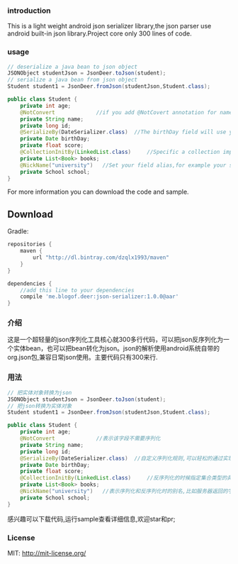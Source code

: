 ### introduction

This is a light weight android json serializer library,the json parser use android built-in json library.Project core only 300 lines of code.
### usage
   
```java
// deserialize a java bean to json object 
JSONObject studentJson = JsonDeer.toJson(student);
// serialize a java bean from json object
Student student1 = JsonDeer.fromJson(studentJson,Student.class);
```
  
```java
public class Student {
    private int age;
    @NotConvert             //if you add @NotCovert annotation for name field,the field will not be  serialized.
    private String name;
    private long id;
    @SerializeBy(DateSerializer.class)  //The birthDay field will use your custom Serializer class to process the data.
    private Date birthDay;
    private float score;
    @CollectionInitBy(LinkedList.class)     //Specific a collection implement class,if you don't do it,this filed will deserialize by ArrayList.
    private List<Book> books;
    @NickName("university")   //Set your field alias,for example your server response json field named university.
    private School school;
}
```

For more information you can download the code and sample.


Download
--------

Gradle:
```groovy
repositories {
    maven {
        url "http://dl.bintray.com/dzqlx1993/maven"
    }
}

dependencies {
    //add this line to your dependencies
    compile 'me.blogof.deer:json-serializer:1.0.0@aar'
}

```


### 介绍

这是一个超轻量的json序列化工具核心就300多行代码，可以把json反序列化为一个实体bean，也可以把bean转化为json。json的解析使用android系统自带的org.json包,兼容日常json使用。主要代码只有300来行.

### 用法
   
```java
// 把实体对象转换为json
JSONObject studentJson = JsonDeer.toJson(student);
// 把json转换为实体对象
Student student1 = JsonDeer.fromJson(studentJson,Student.class);
```
  
```java
public class Student {
    private int age;
    @NotConvert             //表示该字段不需要序列化
    private String name;
    private long id;
    @SerializeBy(DateSerializer.class)  //自定义序列化规则,可以轻松的通过实现Serializer接口自定义规则
    private Date birthDay;
    private float score;
    @CollectionInitBy(LinkedList.class)     //反序列化的时候指定集合类型的具体实现类型,如果不指定,所有集合类型默认会使用ArrayList
    private List<Book> books;
    @NickName("university")   //表示序列化和反序列化时的别名,比如服务器返回的字段是university 本地字段是school
    private School school;
}
```

感兴趣可以下载代码,运行sample查看详细信息,欢迎star和pr;

### License
   
MIT: http://mit-license.org/